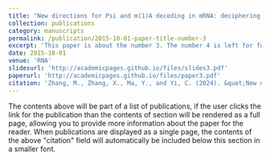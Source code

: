 ```yaml
---
title: "New directions for Psi and m(1)A decoding in mRNA: deciphering the stoichiometry and function."
collection: publications
category: manuscripts
permalink: /publication/2015-10-01-paper-title-number-3
excerpt: 'This paper is about the number 3. The number 4 is left for future work.'
date: 2015-10-01
venue: 'RNA'
slidesurl: 'http://academicpages.github.io/files/slides3.pdf'
paperurl: 'http://academicpages.github.io/files/paper3.pdf'
citation: 'Zhang, M., Zhang, X., Ma, Y., and Yi, C. (2024). &quot;New directions for Psi and m(1)A decoding in mRNA: deciphering the stoichiometry and function.&quot; <i>RNA</i>'
---
```


The contents above will be part of a list of publications, if the user clicks the link for the publication than the contents of section will be rendered as a full page, allowing you to provide more information about the paper for the reader. When publications are displayed as a single page, the contents of the above "citation" field will automatically be included below this section in a smaller font.
